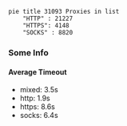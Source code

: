 
```mermaid
pie title 31093 Proxies in list
    "HTTP" : 21227
    "HTTPS": 4148
    "SOCKS" : 8820
```

### Some Info
#### Average Timeout

- mixed: 3.5s
- http: 1.9s
- https: 8.6s
- socks: 6.4s